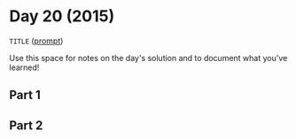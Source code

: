 # Day 20 (2015)

`TITLE` ([prompt](https://adventofcode.com/2015/day/20))

Use this space for notes on the day's solution and to document what you've learned!

## Part 1

## Part 2

